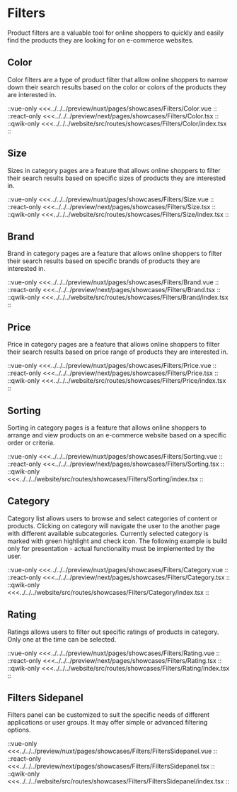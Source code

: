 # Filters

Product filters are a valuable tool for online shoppers to quickly and easily find the products they are looking for on e-commerce websites.

## Color

Color filters are a type of product filter that allow online shoppers to narrow down their search results based on the color or colors of the products they are interested in.

<Showcase showcase-name="Filters/Color" style="min-height:400px">

::vue-only
<<<../../../preview/nuxt/pages/showcases/Filters/Color.vue
::
::react-only
<<<../../../preview/next/pages/showcases/Filters/Color.tsx
::
::qwik-only
<<<../../../website/src/routes/showcases/Filters/Color/index.tsx
::
</Showcase>

## Size

Sizes in category pages are a feature that allows online shoppers to filter their search results based on specific sizes of products they are interested in.

<Showcase showcase-name="Filters/Size" style="min-height:300px">

::vue-only
<<<../../../preview/nuxt/pages/showcases/Filters/Size.vue
::
::react-only
<<<../../../preview/next/pages/showcases/Filters/Size.tsx
::
::qwik-only
<<<../../../website/src/routes/showcases/Filters/Size/index.tsx
::
</Showcase>

## Brand

Brand in category pages are a feature that allows online shoppers to filter their search results based on specific brands of products they are interested in.

<Showcase showcase-name="Filters/Brand" style="min-height:300px">

::vue-only
<<<../../../preview/nuxt/pages/showcases/Filters/Brand.vue
::
::react-only
<<<../../../preview/next/pages/showcases/Filters/Brand.tsx
::
::qwik-only
<<<../../../website/src/routes/showcases/Filters/Brand/index.tsx
::
</Showcase>

## Price

Price in category pages are a feature that allows online shoppers to filter their search results based on price range of products they are interested in.

<Showcase showcase-name="Filters/Price" style="min-height:350px">

::vue-only
<<<../../../preview/nuxt/pages/showcases/Filters/Price.vue
::
::react-only
<<<../../../preview/next/pages/showcases/Filters/Price.tsx
::
::qwik-only
<<<../../../website/src/routes/showcases/Filters/Price/index.tsx
::
</Showcase>

## Sorting

Sorting in category pages is a feature that allows online shoppers to arrange and view products on an e-commerce website based on a specific order or criteria.

<Showcase showcase-name="Filters/Sorting">

::vue-only
<<<../../../preview/nuxt/pages/showcases/Filters/Sorting.vue
::
::react-only
<<<../../../preview/next/pages/showcases/Filters/Sorting.tsx
::
::qwik-only
<<<../../../website/src/routes/showcases/Filters/Sorting/index.tsx
::

</Showcase>

## Category

Category list allows users to browse and select categories of content or products. Clicking on category will navigate the user to the another page with different available subcategories. Currently selected category is marked with green highlight and check icon. The following example is build only for presentation - actual functionality must be implemented by the user.

<Showcase showcase-name="Filters/Category" style="min-height:400px">

::vue-only
<<<../../../preview/nuxt/pages/showcases/Filters/Category.vue
::
::react-only
<<<../../../preview/next/pages/showcases/Filters/Category.tsx
::
::qwik-only
<<<../../../website/src/routes/showcases/Filters/Category/index.tsx
::

</Showcase>

## Rating

Ratings allows users to filter out specific ratings of products in category. Only one at the time can be selected.

<Showcase showcase-name="Filters/Rating" style="min-height:300px">

::vue-only
<<<../../../preview/nuxt/pages/showcases/Filters/Rating.vue
::
::react-only
<<<../../../preview/next/pages/showcases/Filters/Rating.tsx
::
::qwik-only
<<<../../../website/src/routes/showcases/Filters/Rating/index.tsx
::

</Showcase>

## Filters Sidepanel

Filters panel can be customized to suit the specific needs of different applications or user groups. It may offer simple or advanced filtering options.

<Showcase showcase-name="Filters/FiltersSidepanel" style="min-height:1500px">

::vue-only
<<<../../../preview/nuxt/pages/showcases/Filters/FiltersSidepanel.vue
::
::react-only
<<<../../../preview/next/pages/showcases/Filters/FiltersSidepanel.tsx
::
::qwik-only
<<<../../../website/src/routes/showcases/Filters/FiltersSidepanel/index.tsx
::

</Showcase>
